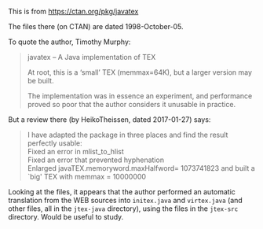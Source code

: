 This is from https://ctan.org/pkg/javatex

The files there (on CTAN) are dated 1998-October-05.

To quote the author, Timothy Murphy:

> javatex – A Java implementation of TEX
>
> At root, this is a ‘small’ TEX (memmax=64K), but a larger version may be built.
> 
> The implementation was in essence an experiment, and performance proved so poor that the author considers it unusable in practice.

But a review there (by HeikoTheissen, dated 2017-01-27) says:

> I have adapted the package in three places and find the result perfectly usable:  
> Fixed an error in mlist_to_hlist  
> Fixed an error that prevented hyphenation  
> Enlarged javaTEX.memoryword.maxHalfword= 1073741823 and built a `big' TEX with memmax = 10000000

Looking at the files, it appears that the author performed an automatic translation from the WEB sources into `initex.java` and `virtex.java` (and other files, all in the `jtex-java` directory), using the files in the `jtex-src` directory. Would be useful to study.
